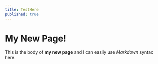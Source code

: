 ```yaml
---
title: TestHere
published: true
---
```


# My New Page!

This is the body of **my new page** and I can easily use _Markdown_ syntax here.